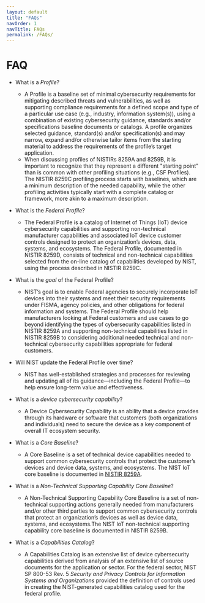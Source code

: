 ```yaml
---
layout: default
title: "FAQs"
navOrder: 1
navTitle: FAQs
permalink: /FAQs/
---
```


# FAQ

* What is a _Profile_?
    * A Profile is a baseline set of minimal cybersecurity requirements for mitigating described threats and vulnerabilities, as well as supporting compliance requirements for a defined scope and type of a particular use case (e.g., industry, information system(s)), using a combination of existing cybersecurity guidance, standards and/or specifications baseline documents or catalogs. A profile organizes selected guidance, standard(s) and/or specification(s) and may narrow, expand and/or otherwise tailor items from the starting material to address the requirements of the profile’s target application.
    * When discussing profiles of NISTIRs 8259A and 8259B, it is important to recognize that they represent a different "starting point" than is common with other profiling situations (e.g., CSF Profiles).  The NISTIR 8259C profiling process starts with baselines, which are a minimum description of the needed capability, while the other profiling activities typically start with a complete catalog or framework, more akin to a maximum description.  

* What is the _Federal Profile_?
    * The Federal Profile is a catalog of Internet of Things (IoT) device cybersecurity capabilities and supporting non-technical manufacturer capabilities and associated IoT device customer controls designed to protect an organization’s devices, data, systems, and ecosystems. The Federal Profile, documented in NISTIR 8259D, consists of technical and non-technical capabilities selected from the on-line catalog of capabilities developed by NIST, using the process described in NISTIR 8259C.

* What is the _goal_ of the Federal Profile?
    * NIST’s goal is to enable Federal agencies to securely incorporate IoT devices into their systems and meet their security requirements under FISMA, agency policies, and other obligations for federal information and systems. The Federal Profile should help manufacturers looking at Federal customers and use cases to go beyond identifying the types of cybersecurity capabilities listed in NISTIR 8259A and supporting non-technical capabilities listed in NISTIR 8259B to considering additional needed technical and non-technical cybersecurity capabilities appropriate for federal customers.

* Will NIST update the Federal Profile over time?
    * NIST has well-established strategies and processes for reviewing and updating all of its guidance—including the Federal Profile—to help ensure long-term value and effectiveness.

* What is a _device cybersecurity capability_?
    * A Device Cybersecurity Capability is an ability that a device provides through its hardware or software that customers (both organizations and individuals) need to secure the device as a key component of overall IT ecosystem security.

* What is a _Core Baseline_?
    * A Core Baseline is a set of technical device capabilities needed to support common cybersecurity controls that protect the customer’s devices and device data, systems, and ecosystems. The NIST IoT core baseline is documented in [NISTIR 8259A](https://csrc.nist.gov/publications/detail/nistir/8259a/final).

* What is a _Non-Technical Supporting Capability Core Baseline_?
    * A Non-Technical Supporting Capability Core Baseline is a set of non-technical supporting actions generally needed from manufacturers and/or other third parties to support common cybersecurity controls that protect an organization’s devices as well as device data, systems, and ecosystems.The NIST IoT non-technical supporting capability core baseline is documented in NISTIR 8259B.

* What is a _Capabilities Catalog_?
    * A Capabilities Catalog is an extensive list of device cybersecurity capabilities derived from analysis of an extensive list of source documents for the application or sector. For the federal sector, NIST SP 800-53 Rev. 5 _Security and Privacy Controls for Information Systems and Organizations_ provided the definition of controls used in creating the NIST-generated capabilities catalog used for the federal profile.
